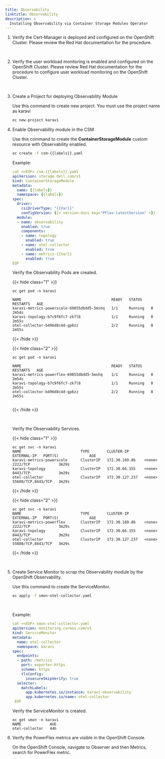 ```yaml
---
title: Observability
linktitle: Observability
description: >
  Installing Observability via Container Storage Modules Operator
---
```


1. Verify the Cert-Manager is deployed and configured on the OpenShift Cluster. Please review the Red Hat documentation for the procedure.

<br>

2. Verify the user workload monitoring is enabled and configured on the OpenShift Cluster. Please review Red Hat documentation for the procedure to configure user workload monitoring on the OpenShift Cluster. 

<br>

3. Create a Project for deploying Observability Module 
   
 

   Use this command to create new project. You must use the project name as karavi  
   ```bash
   oc new-project karavi 
   ```

4. Enable Observability module in the CSM  
   

   Use this command to create the **ContainerStorageModule** custom resource with Observability enabled.
  
   ```bash 
   oc create -f csm-{{labels}}.yaml
   ```

   Example:

   ```yaml 
   cat <<EOF> csm-{{labels}}.yaml
   apiVersion: storage.dell.com/v1
   kind: ContainerStorageModule
   metadata:
     name: {{labels}}
     namespace: {{labels}}
   spec:
     driver:
       csiDriverType: "{{Var}}"
       configVersion: {{< version-docs key="PFlex-latestVersion" >}}
     module:
     - name: observability
       enabled: true
       components:
       - name: topology
         enabled: true
       - name: otel-collector
         enabled: true
       - name: metrics-{{Var}}
         enabled: true
   EOF
   ```

    Verify the Observability Pods are created. 
<ol> 
{{< hide class="1" >}}

```terminal
oc get pod -n karavi

NAME                                         READY   STATUS    RESTARTS   AGE
karavi-metrics-powerscale-69855dbdd5-5mshq   1/1     Running   0          2m54s
karavi-topology-b7c9f6fc7-zk7l8              1/1     Running   0          2m55s
otel-collector-b496d8c4d-gp6zz               2/2     Running   0          2m55s 
```
{{< /hide >}}
</ol>
<ol> 
{{< hide class="2" >}}

```terminal
oc get pod -n karavi

NAME                                         READY   STATUS    RESTARTS   AGE
karavi-metrics-powerflex-69855dbdd5-5mshq    1/1     Running   0          2m54s
karavi-topology-b7c9f6fc7-zk7l8              1/1     Running   0          2m55s
otel-collector-b496d8c4d-gp6zz               2/2     Running   0          2m55s 


```
{{< /hide >}}
</ol> 

   <br>
   
    

<ol>

Verify the Observability Services.

{{< hide class="1" >}}

```terminal 
oc get svc -n karavi
NAME                           TYPE        CLUSTER-IP       EXTERNAL-IP   PORT(S)              AGE
karavi-metrics-powerscale      ClusterIP   172.30.169.86    <none>        2222/TCP             3m29s
karavi-topology                ClusterIP   172.30.66.155    <none>        8443/TCP             3m29s
otel-collector                 ClusterIP   172.30.127.237   <none>        55680/TCP,8443/TCP   3m29s 
``` 

{{< /hide >}} 

</ol> 

<ol>
{{< hide class="2" >}}

 ```terminal 
 oc get svc -n karavi
 NAME                           TYPE        CLUSTER-IP       EXTERNAL-IP   PORT(S)              AGE
 karavi-metrics-powerflex       ClusterIP   172.30.169.86    <none>        2222/TCP             3m29s
 karavi-topology                ClusterIP   172.30.66.155    <none>        8443/TCP             3m29s
 otel-collector                 ClusterIP   172.30.127.237   <none>        55680/TCP,8443/TCP   3m29s 
 ``` 

{{< /hide >}}
</ol>

<br> 

5. Create Service Monitor to scrap the Observability module by the OpenShift Observability. 

   Use this command to create the ServiceMonitor. 

   ```bash 
   oc apply -f smon-otel-collector.yaml
   ```

   <br> 
   
   Example:
   ```yaml 
   cat <<EOF> smon-otel-collector.yaml
   apiVersion: monitoring.coreos.com/v1
   kind: ServiceMonitor
   metadata:
     name: otel-collector
     namespace: karavi
   spec:
     endpoints:
     - path: /metrics
       port: exporter-https
       scheme: https
       tlsConfig:
         insecureSkipVerify: true
     selector:
       matchLabels:
         app.kubernetes.io/instance: karavi-observability
         app.kubernetes.io/name: otel-collector 
    EOF
    ```  

   Verify the ServiceMonitor is created. 

    ```terminal
    oc get smon -n karavi
    NAME             AGE
    otel-collector   44h 
    ``` 

6. Verify the PowerFlex metrics are visible in the OpenShift Console. 

   On the OpenShift Console, navigate to Observer and then Metrics, search for PowerFlex metric.
